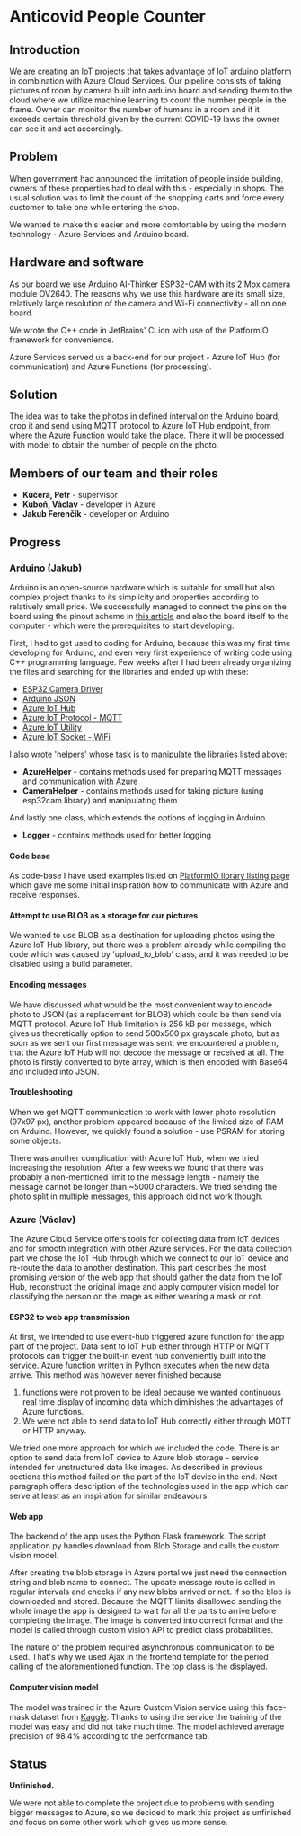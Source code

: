 # Anticovid People Counter
## Introduction
We are creating an IoT projects that takes advantage of IoT arduino platform in 
combination with Azure Cloud Services. Our pipeline consists of taking pictures of room 
by camera built into arduino board and sending them to the cloud where we utilize machine
learning to count the number people in the frame. Owner can monitor the number of humans
in a room and if it exceeds certain threshold given by the current COVID-19 laws the owner 
can see it and act accordingly.

## Problem
When government had announced the limitation of people inside building, 
owners of these properties had to deal with this - especially in shops. 
The usual solution was to limit the count of the shopping carts and force every customer 
to take one while entering the shop.

We wanted to make this easier and more comfortable by using the modern technology - 
Azure Services and Arduino board.

## Hardware and software
As our board we use Arduino AI-Thinker ESP32-CAM with its 2 Mpx camera module OV2640. 
The reasons why we use this hardware are its small size, relatively large resolution of the camera and Wi-Fi connectivity - all on one board.  

We wrote the C++ code in JetBrains' CLion with use of the PlatformIO framework for convenience.

Azure Services served us a back-end for our project - 
Azure IoT Hub (for communication) and Azure Functions (for processing).

## Solution
The idea was to take the photos in defined interval on the Arduino board, 
crop it and send using MQTT protocol to Azure IoT Hub endpoint, 
from where the Azure Function would take the place. 
There it will be processed with <AI MODEL NAME> model to obtain 
the number of people on the photo.

## Members of our team and their roles
- **Kučera, Petr** - supervisor
- **Kuboň, Václav** - developer in Azure
- **Jakub Ferenčík** - developer on Arduino

## Progress
### Arduino (Jakub)
Arduino is an open-source hardware which is suitable for small but also complex project thanks 
to its simplicity and properties according to relatively small price. 
We successfully managed to connect the pins on the board using the pinout scheme in
[this article](https://randomnerdtutorials.com/esp32-cam-video-streaming-face-recognition-arduino-ide) 
and also the board itself to the computer - which were the prerequisites to start developing.

First, I had to get used to coding for Arduino, because this was my first time developing for Arduino, 
and even very first experience of writing code using C++ programming language. 
Few weeks after I had been already organizing the files and searching for the libraries
and ended up with these:
* [ESP32 Camera Driver](https://github.com/espressif/esp32-camera)
* [Arduino JSON](https://arduinojson.org/)
* [Azure IoT Hub](https://platformio.org/lib/show/5462/ESP32%20Azure%20IoT%20Arduino)
* [Azure IoT Protocol - MQTT](https://platformio.org/lib/show/1279/AzureIoTProtocol_MQTT)
* [Azure IoT Utility](https://platformio.org/lib/show/1277/AzureIoTUtility)
* [Azure IoT Socket - WiFi](https://platformio.org/lib/show/11479/AzureIoTSocket_WiFi)

I also wrote 'helpers' whose task is to manipulate the libraries listed above:
* **AzureHelper** - contains methods used for preparing MQTT messages and communication with Azure
* **CameraHelper** - contains methods used for taking picture (using esp32cam library) and manipulating them

And lastly one class, which extends the options of logging in Arduino.
* **Logger** - contains methods used for better logging


#### Code base
As code-base I have used examples listed on [PlatformIO library listing page](https://platformio.org/lib/show/5462/ESP32%20Azure%20IoT%20Arduino) 
which gave me some initial inspiration how to communicate with Azure and receive responses.

#### Attempt to use BLOB as a storage for our pictures
We wanted to use BLOB as a destination for uploading photos using the Azure IoT Hub library, 
but there was a problem already while compiling the code which was caused by 'upload_to_blob' class, 
and it was needed to be disabled using a build parameter.

#### Encoding messages
We have discussed what would be the most convenient way to encode photo to JSON (as a replacement for BLOB)
which could be then send via MQTT protocol.
Azure IoT Hub limitation is 256 kB per message, which gives us theoretically option to send 500x500 px 
grayscale photo, but as soon as we sent our first message was sent, we encountered a problem, 
that the Azure IoT Hub will not decode the message or received at all. The photo is firstly converted to byte array, 
which is then encoded with Base64 and included into JSON. 

#### Troubleshooting
When we get MQTT communication to work with lower photo resolution (97x97 px), another problem appeared because of the 
limited size of RAM on Arduino. However, we quickly found a solution - use PSRAM for storing some objects.

There was another complication with Azure IoT Hub, when we tried increasing the resolution. 
After a few weeks we found that there was probably a non-mentioned limit to the message 
length - namely the message cannot be longer than ~5000 characters.
We tried sending the photo split in multiple messages, this approach did not work though.


### Azure (Václav)
The Azure Cloud Service offers tools for collecting data from IoT devices and for smooth integration
with other Azure services. For the data collection part we chose the IoT Hub through which we
connect to our IoT device and re-route the data to another destination. This part describes 
the most promising version of the web app that should gather the data from the IoT Hub, 
reconstruct the original image and apply computer vision model for classifying the person 
on the image as either wearing a mask or not.

#### ESP32 to web app transmission
At first, we intended to use event-hub triggered azure function for the app part of the project. 
Data sent to IoT Hub either through HTTP or MQTT protocols can trigger the built-in event hub
conveniently built into the service. Azure function written in Python executes when 
the new data arrive. This method was however never finished because 
1. functions were not proven to be ideal because we wanted continuous real time display of 
incoming data which diminishes the advantages of Azure functions.
2. We were not able to send data to IoT Hub correctly either through MQTT or HTTP anyway.

We tried one more approach for which we included the code. There is an option to send data 
from IoT device to Azure blob storage - service intended for unstructured data like images. 
As described in previous sections this method failed on the part of the IoT device in the end. 
Next paragraph offers description of the technologies used in the app which can serve at least 
as an inspiration for similar endeavours.

#### Web app
The backend of the app uses the Python Flask framework. The script application.py handles
download from Blob Storage and calls the custom vision model.

After creating the blob storage in Azure portal we just need the connection string and blob name 
to connect. The update message route is called in regular intervals and checks if any new blobs 
arrived or not. If so the blob is downloaded and stored. Because the MQTT limits 
disallowed sending the whole image the app is designed to wait for all the parts to arrive before
completing the image. The image is converted into correct format and the model is called through
custom vision API to predict class probabilities.

The nature of the problem required asynchronous communication to be used. That's why we used
Ajax in the frontend template for the period calling of the aforementioned function. 
The top class is the displayed.

#### Computer vision model
The model was trained in the Azure Custom Vision service using this face-mask dataset from 
[Kaggle](https://www.kaggle.com/andrewmvd/face-mask-detection). Thanks to using the service the 
training of the model was easy and did not take much time. The model achieved average precision 
of 98.4% according to the performance tab.

## Status
**Unfinished.**

We were not able to complete the project due to problems with sending bigger messages to Azure,
so we decided to mark this project as unfinished and focus on some other work which gives us more sense. 